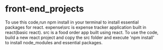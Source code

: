 # front-end_projects
To use this code,run npm install in your terminal to install essential packages for react.
expense\src is expense tracker application built in react(basic react).
src is a food order app built using react.
To use the code, build a new react project and copy the src folder and execute 'npm install' to install node_modules and essential packages.
